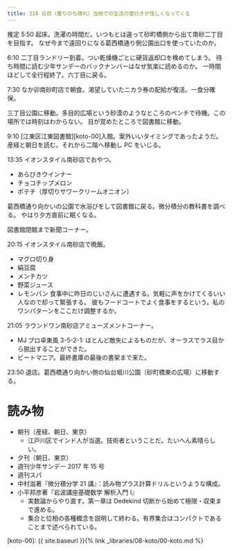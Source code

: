 ```yaml
---
title: 318 日目（曇りのち晴れ）当地での生活の雲行きが怪しくなってくる
---
```


推定 5:50 起床。洗濯の時間だ。いつもとは違って砂町橋側から出て南砂二丁目を目指す。
なぜ今まで遠回りになる葛西橋通り側公園出口を使っていたのか。

6:10 二丁目ランドリー到着。つい乾燥機ごとに硬貨返却口を検めてしまう。
待ち時間に読む少年サンデーのバックナンバーはなぜ気楽に読めるのか。
一時間ほどして全行程終了。六丁目に戻る。

7:30 なか卯南砂町店で朝食。渇望していたニカラ券の配給が復活。一食分確保。

三丁目公園に移動。多目的広場という砂漠のようなところのベンチで待機。この場所では時刻はわからない。
目が覚めたところで図書館に移動。

9:10 [江東区江東図書館][koto-00]入館。案外いいタイミングであったようだ。
産経と朝日を読む。それから二階へ移動し PC をいじる。

13:35 イオンスタイル南砂店でおやつ。
* あらびきウインナー
* チョコチップメロン
* ポテチ（厚切りサワークリームオニオン）

葛西橋通り向かいの公園で水浴びをして図書館に戻る。微分積分の教科書を調べる。
やはり夕方直前に眠くなる。

図書館閉館まで新聞コーナー。

20:15 イオンスタイル南砂店で晩飯。
* マグロ切り身
* 絹豆腐
* メンチカツ
* 野菜ジュース
* レモンパン
食事中に昨日のじいさんに遭遇する。気軽に声をかけてくるいい人なので却って緊張する。
彼もフードコートでよく食事をするという。私のワンパターンをここだけ調整するか。

21:05 ラウンドワン南砂店アミューズメントコーナー。
* MJ プロ卓東風 3-5-2-1: ほとんど敵失によるものだが、オーラスでラス目から脱出することができた。
* ビートマニア。最終書庫の最後の書架まで来た。

23:50 退店。葛西橋通り向かい側の仙台堀川公園（砂町橋東の広場）に移動する。

# 読み物

* 朝刊（産経、朝日、東京）
  * 江戸川区でインド人が当選。技術者ということだ。たいへん素晴らしい。
* 夕刊（朝日、東京）
* 週刊少年サンデー 2017 年 15 号
* 週刊スパ
* 中村滋著『微分積分学 21 講』：読み物プラス計算ドリルというような構成。
* 小平邦彦著『岩波講座基礎数学 解析入門 I』
  * 実数論からやり直す。第一章は Dedekind 切断から始めて極限・収束まで進める。
  * 集合と位相の各種概念を説明して終わる。有界集合はコンパクトであることまで述べられている。

[koto-00]: {{ site.baseurl }}{% link _libraries/08-koto/00-koto.md %}
